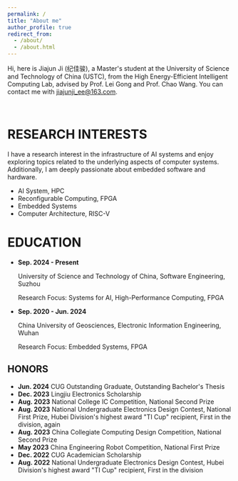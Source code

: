 ```yaml
---
permalink: /
title: "About me"
author_profile: true
redirect_from: 
  - /about/
  - /about.html
---
```


Hi, here is Jiajun Ji (纪佳骏), a Master's student at the University of Science and Technology of China (USTC), from the High Energy-Efficient Intelligent Computing Lab, advised by Prof. Lei Gong and Prof. Chao Wang. You can contact me with [jiajunji_ee@163.com](mailto:jiajunji_ee@163.com).

​	

RESEARCH INTERESTS
======
I have a research interest in the infrastructure of AI systems and enjoy exploring topics related to the underlying aspects of computer systems. Additionally, I am deeply passionate about embedded software and hardware.

- AI System, HPC
- Reconfigurable Computing, FPGA
- Embedded Systems
- Computer Architecture, RISC-V

EDUCATION
======

- **Sep. 2024 - Present**

  University of Science and Technology of China, Software Engineering, Suzhou

  Research Focus: Systems for AI, High-Performance Computing, FPGA

- **Sep. 2020 - Jun. 2024**

  China University of Geosciences, Electronic Information Engineering, Wuhan

  Research Focus: Embedded Systems, FPGA

HONORS
------
- **Jun. 2024**
  CUG Outstanding Graduate, Outstanding Bachelor's Thesis
- **Dec. 2023**
  Lingjiu Electronics Scholarship
- **Aug. 2023**
  National College IC Competition, National Second Prize
- **Aug. 2023**
  National Undergraduate Electronics Design Contest, National First Prize, Hubei Division's highest award "TI Cup" recipient, First in the division, again
- **Aug. 2023**
  China Collegiate Computing Design Competition, National Second Prize
- **May 2023**
  China Engineering Robot Competition, National First Prize
- **Dec. 2022**
  CUG Academician Scholarship
- **Aug. 2022**
  National Undergraduate Electronics Design Contest, Hubei Division's highest award "TI Cup" recipient, First in the division
